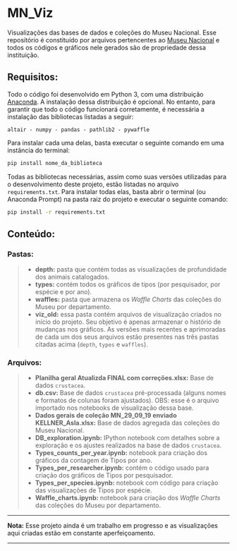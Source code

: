 # MN_Viz

Visualizações das bases de dados e coleções do Museu Nacional. Esse repositório é constituído por arquivos pertencentes ao [Museu Nacional](http://www.museunacional.ufrj.br/) e todos os códigos e gráficos nele gerados são de propriedade dessa instituição. 


## Requisitos:

Todo o código foi desenvolvido em Python 3, com uma distribuição [Anaconda](https://www.anaconda.com/distribution/). A instalação dessa distribuição é opcional. No entanto, para garantir que todo o código funcionará corretamente, é necessária a instalação das bibliotecas listadas a seguir: 

```
altair - numpy - pandas - pathlib2 - pywaffle
```

Para instalar cada uma delas, basta executar o seguinte comando em uma instância do terminal:

```bash 
pip install nome_da_biblioteca
```

Todas as bibliotecas necessárias, assim como suas versões utilizadas para o desenvolvimento deste projeto, estão listadas no arquivo `requirements.txt`. Para instalar todas elas, basta abrir o terminal (ou Anaconda Prompt) na pasta raiz do projeto e executar o seguinte comando:

```bash
pip install -r requirements.txt
```

## Conteúdo:

### Pastas:
> - **depth:** pasta que contém todas as visualizações de profundidade dos animais catalogados.
> - **types:** contém todos os gráficos de tipos (por pesquisador, por espécie e por ano).
> - **waffles:** pasta que armazena os *Waffle Charts* das coleções do Museu por departamento.
> - **viz_old:** essa pasta contém arquivos de visualização criados no início do projeto. Seu objetivo é apenas armazenar o histório de mudanças nos gráficos. As versões mais recentes e aprimoradas de cada um dos seus arquivos estão presentes nas três pastas citadas acima (`depth`, `types` e `waffles`). 

### Arquivos:
> - **Planilha geral Atualizda FINAL com correções.xlsx:** Base de dados `crustacea`.
> - **db.csv:** Base de dados `crustacea` pré-processada (alguns nomes e formatos de colunas foram ajustados). OBS: esse é o arquivo importado nos notebooks de visualização dessa base.
> - **Dados gerais de coleção MN_29_09_19 enviado KELLNER_Asla.xlsx:** Base de dados agregada das coleções do Museu Nacional. 
> - **DB_exploration.ipynb:** IPython notebook com detalhes sobre a exploração e os ajustes realizados na base de dados `crustacea`.
> - **Types_counts_per_year.ipynb:** notebook para criação dos gráficos da contagem de Tipos por ano.
> - **Types_per_researcher.ipynb:** contém o código usado para criação dos gráficos de Tipos por pesquisador.
> - **Types_per_species.ipynb:** notebook com código para criação das visualizações de Tipos por espécie.
> - **Waffle_charts.ipynb:** notebook para criação dos *Waffle Charts* das coleções do Museu por departamento.


-----
**Nota:** Esse projeto ainda é um trabalho em progresso e as visualizações aqui criadas estão em constante aperfeiçoamento. 

-----

